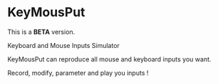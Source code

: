 # KeyMousPut

This is a **BETA** version.

Keyboard and Mouse Inputs Simulator



KeyMousPut can reproduce all mouse and keyboard inputs you want.



Record, modify, parameter and play you inputs !
